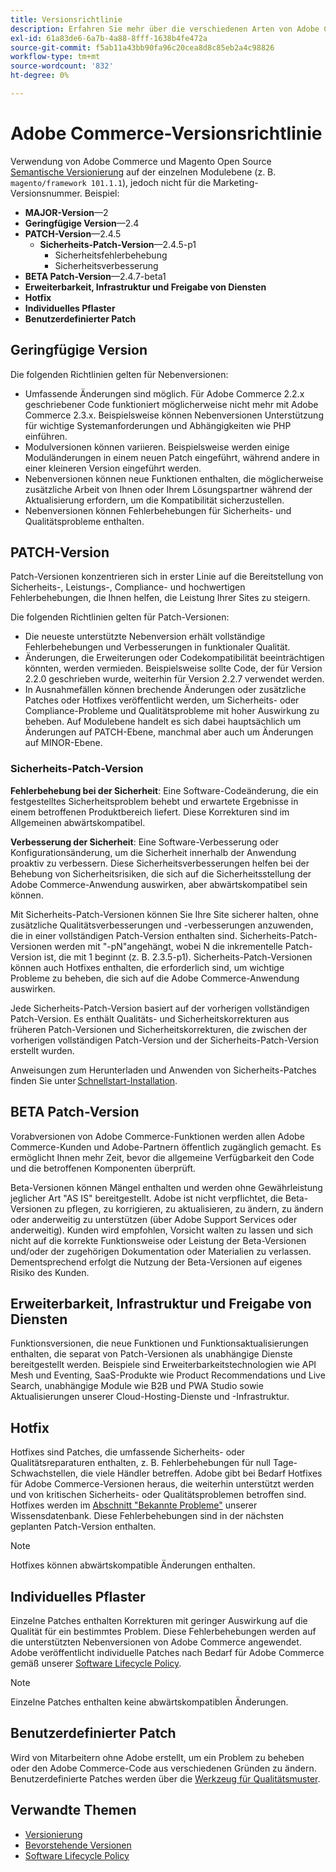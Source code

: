 ```yaml
---
title: Versionsrichtlinie
description: Erfahren Sie mehr über die verschiedenen Arten von Adobe Commerce-Versionen, einschließlich kleineren Versionen, Patch, Sicherheits-Patch, Funktion, Hotfix, individuellem Patch und benutzerdefiniertem Patch.
exl-id: 61a83de6-6a7b-4a88-8fff-1638b4fe472a
source-git-commit: f5ab11a43bb90fa96c20cea8d8c85eb2a4c98826
workflow-type: tm+mt
source-wordcount: '832'
ht-degree: 0%

---
```


# Adobe Commerce-Versionsrichtlinie

Verwendung von Adobe Commerce und Magento Open Source [Semantische Versionierung](https://semver.org/) auf der einzelnen Modulebene (z. B. `magento/framework 101.1.1`), jedoch nicht für die Marketing-Versionsnummer. Beispiel:

- **MAJOR-Version**—2
- **Geringfügige Version**—2.4
- **PATCH-Version**—2.4.5
   - **Sicherheits-Patch-Version**—2.4.5-p1
      - Sicherheitsfehlerbehebung
      - Sicherheitsverbesserung
- **BETA Patch-Version**—2.4.7-beta1
- **Erweiterbarkeit, Infrastruktur und Freigabe von Diensten**
- **Hotfix**
- **Individuelles Pflaster**
- **Benutzerdefinierter Patch**

## Geringfügige Version

Die folgenden Richtlinien gelten für Nebenversionen:

- Umfassende Änderungen sind möglich. Für Adobe Commerce 2.2.x geschriebener Code funktioniert möglicherweise nicht mehr mit Adobe Commerce 2.3.x. Beispielsweise können Nebenversionen Unterstützung für wichtige Systemanforderungen und Abhängigkeiten wie PHP einführen.
- Modulversionen können variieren. Beispielsweise werden einige Moduländerungen in einem neuen Patch eingeführt, während andere in einer kleineren Version eingeführt werden.
- Nebenversionen können neue Funktionen enthalten, die möglicherweise zusätzliche Arbeit von Ihnen oder Ihrem Lösungspartner während der Aktualisierung erfordern, um die Kompatibilität sicherzustellen.
- Nebenversionen können Fehlerbehebungen für Sicherheits- und Qualitätsprobleme enthalten.

## PATCH-Version

Patch-Versionen konzentrieren sich in erster Linie auf die Bereitstellung von Sicherheits-, Leistungs-, Compliance- und hochwertigen Fehlerbehebungen, die Ihnen helfen, die Leistung Ihrer Sites zu steigern.

Die folgenden Richtlinien gelten für Patch-Versionen:

- Die neueste unterstützte Nebenversion erhält vollständige Fehlerbehebungen und Verbesserungen in funktionaler Qualität.
- Änderungen, die Erweiterungen oder Codekompatibilität beeinträchtigen könnten, werden vermieden. Beispielsweise sollte Code, der für Version 2.2.0 geschrieben wurde, weiterhin für Version 2.2.7 verwendet werden.
- In Ausnahmefällen können brechende Änderungen oder zusätzliche Patches oder Hotfixes veröffentlicht werden, um Sicherheits- oder Compliance-Probleme und Qualitätsprobleme mit hoher Auswirkung zu beheben. Auf Modulebene handelt es sich dabei hauptsächlich um Änderungen auf PATCH-Ebene, manchmal aber auch um Änderungen auf MINOR-Ebene.

### Sicherheits-Patch-Version

**Fehlerbehebung bei der Sicherheit**: Eine Software-Codeänderung, die ein festgestelltes Sicherheitsproblem behebt und erwartete Ergebnisse in einem betroffenen Produktbereich liefert. Diese Korrekturen sind im Allgemeinen abwärtskompatibel.

**Verbesserung der Sicherheit**: Eine Software-Verbesserung oder Konfigurationsänderung, um die Sicherheit innerhalb der Anwendung proaktiv zu verbessern. Diese Sicherheitsverbesserungen helfen bei der Behebung von Sicherheitsrisiken, die sich auf die Sicherheitsstellung der Adobe Commerce-Anwendung auswirken, aber abwärtskompatibel sein können.

Mit Sicherheits-Patch-Versionen können Sie Ihre Site sicherer halten, ohne zusätzliche Qualitätsverbesserungen und -verbesserungen anzuwenden, die in einer vollständigen Patch-Version enthalten sind. Sicherheits-Patch-Versionen werden mit &quot;-pN&quot;angehängt, wobei N die inkrementelle Patch-Version ist, die mit 1 beginnt (z. B. 2.3.5-p1). Sicherheits-Patch-Versionen können auch Hotfixes enthalten, die erforderlich sind, um wichtige Probleme zu beheben, die sich auf die Adobe Commerce-Anwendung auswirken.

Jede Sicherheits-Patch-Version basiert auf der vorherigen vollständigen Patch-Version. Es enthält Qualitäts- und Sicherheitskorrekturen aus früheren Patch-Versionen und Sicherheitskorrekturen, die zwischen der vorherigen vollständigen Patch-Version und der Sicherheits-Patch-Version erstellt wurden.

Anweisungen zum Herunterladen und Anwenden von Sicherheits-Patches finden Sie unter [Schnellstart-Installation](../installation/composer.md#example---security-patch).

## BETA Patch-Version

Vorabversionen von Adobe Commerce-Funktionen werden allen Adobe Commerce-Kunden und Adobe-Partnern öffentlich zugänglich gemacht. Es ermöglicht Ihnen mehr Zeit, bevor die allgemeine Verfügbarkeit den Code und die betroffenen Komponenten überprüft.

Beta-Versionen können Mängel enthalten und werden ohne Gewährleistung jeglicher Art &quot;AS IS&quot; bereitgestellt. Adobe ist nicht verpflichtet, die Beta-Versionen zu pflegen, zu korrigieren, zu aktualisieren, zu ändern, zu ändern oder anderweitig zu unterstützen (über Adobe Support Services oder anderweitig). Kunden wird empfohlen, Vorsicht walten zu lassen und sich nicht auf die korrekte Funktionsweise oder Leistung der Beta-Versionen und/oder der zugehörigen Dokumentation oder Materialien zu verlassen. Dementsprechend erfolgt die Nutzung der Beta-Versionen auf eigenes Risiko des Kunden.

## Erweiterbarkeit, Infrastruktur und Freigabe von Diensten

Funktionsversionen, die neue Funktionen und Funktionsaktualisierungen enthalten, die separat von Patch-Versionen als unabhängige Dienste bereitgestellt werden. Beispiele sind Erweiterbarkeitstechnologien wie API Mesh und Eventing, SaaS-Produkte wie Product Recommendations und Live Search, unabhängige Module wie B2B und PWA Studio sowie Aktualisierungen unserer Cloud-Hosting-Dienste und -Infrastruktur.

## Hotfix

Hotfixes sind Patches, die umfassende Sicherheits- oder Qualitätsreparaturen enthalten, z. B. Fehlerbehebungen für null Tage-Schwachstellen, die viele Händler betreffen. Adobe gibt bei Bedarf Hotfixes für Adobe Commerce-Versionen heraus, die weiterhin unterstützt werden und von kritischen Sicherheits- oder Qualitätsproblemen betroffen sind. Hotfixes werden im [Abschnitt &quot;Bekannte Probleme&quot;](https://support.magento.com/hc/en-us/sections/360003869892-Known-issues-patches-attached-) unserer Wissensdatenbank. Diese Fehlerbehebungen sind in der nächsten geplanten Patch-Version enthalten.

>[!NOTE]
>
>Hotfixes können abwärtskompatible Änderungen enthalten.

## Individuelles Pflaster

Einzelne Patches enthalten Korrekturen mit geringer Auswirkung auf die Qualität für ein bestimmtes Problem. Diese Fehlerbehebungen werden auf die unterstützten Nebenversionen von Adobe Commerce angewendet. Adobe veröffentlicht individuelle Patches nach Bedarf für Adobe Commerce gemäß unserer [Software Lifecycle Policy](https://www.adobe.com/content/dam/cc/en/legal/terms/enterprise/pdfs/Adobe-Commerce-Software-Lifecycle-Policy.pdf).

>[!NOTE]
>
>Einzelne Patches enthalten keine abwärtskompatiblen Änderungen.

## Benutzerdefinierter Patch

Wird von Mitarbeitern ohne Adobe erstellt, um ein Problem zu beheben oder den Adobe Commerce-Code aus verschiedenen Gründen zu ändern. Benutzerdefinierte Patches werden über die [Werkzeug für Qualitätsmuster](https://experienceleague.adobe.com/docs/commerce-operations/tools/quality-patches-tool/usage.html).

## Verwandte Themen

- [Versionierung](https://developer.adobe.com/commerce/php/development/versioning/)
- [Bevorstehende Versionen](schedule.md)
- [Software Lifecycle Policy](https://www.adobe.com/content/dam/cc/en/legal/terms/enterprise/pdfs/Adobe-Commerce-Software-Lifecycle-Policy.pdf)
